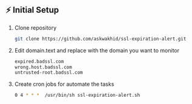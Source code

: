 <h2 id="quickstart">⚡️ Initial Setup</h2>

1. Clone repository

   ```bash
   git clone https://github.com/askwakhid/ssl-expiration-alert.git
   ```
1. Edit domain.text and replace with the domain you want to monitor
    ```bash
    expired.badssl.com
    wrong.host.badssl.com
    untrusted-root.badssl.com
    ```

1. Create cron jobs for automate the tasks

    ```bash
    0 4 * * *  /usr/bin/sh ssl-expiration-alert.sh
    ```